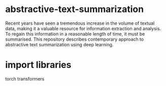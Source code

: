 # abstractive-text-summarization

Recent years have seen a tremendous increase in the volume of textual data, making it a valuable resource for information extraction and analysis. To regain this information in a reasonable length of time, it must be summarised. This repository describes contemporary approach to abstractive text summarization using deep learning.

# import libraries
torch
transformers
